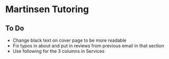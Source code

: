 # Martinsen Tutoring

## To Do
* Change black text on cover page to be more readable
* Fix typos in about and put in reviews from previous email in that section
* Use following for the 3 columns in Services
